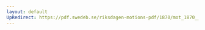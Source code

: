 ```yaml
---
layout: default
UpRedirect: https://pdf.swedeb.se/riksdagen-motions-pdf/1870/mot_1870__ak__00028/mot_1870__ak__00028_001.pdf
---
```

